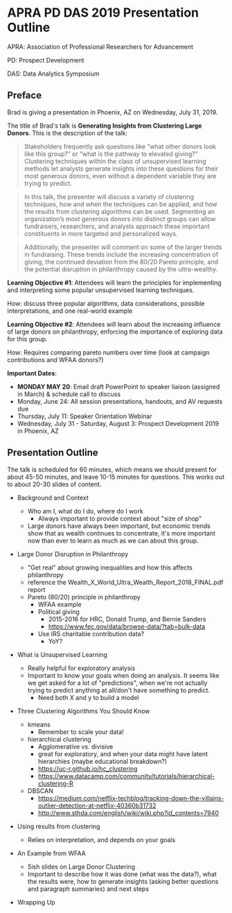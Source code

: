 # APRA PD DAS 2019 Presentation Outline

APRA: Association of Professional Researchers for Advancement 

PD: Prospect Development

DAS: Data Analytics Symposium

## Preface

Brad is giving a presentation in Phoenix, AZ on Wednesday, July 31, 2019.

The title of Brad's talk is __Generating Insights from Clustering Large Donors__. This is the description of the talk:

> Stakeholders frequently ask questions like “what other donors look like this group?” or “what is the pathway to elevated giving?” Clustering techniques within the class of unsupervised learning methods let analysts generate insights into these questions for their most generous donors, even without a dependent variable they are trying to predict. 

> In this talk, the presenter will discuss a variety of clustering techniques, how and when the techniques can be applied, and how the results from clustering algorithms can be used. Segmenting an organization’s most generous donors into distinct groups can allow fundraisers, researchers, and analysts approach these important constituents in more targeted and personalized ways.

> Additionally, the presenter will comment on some of the larger trends in fundraising. These trends include the increasing concentration of giving, the continued deviation from the 80/20 Pareto principle, and the potential disruption in philanthropy caused by the ultra-wealthy.

__Learning Objective #1__:  Attendees will learn the principles for implementing and interpreting some popular unsupervised learning techniques.

How: discuss three popular algorithms, data considerations, possible interpretations, and one real-world example

__Learning Objective #2__:  Attendees will learn about the increasing influence of large donors on philanthropy, enforcing the importance of exploring data for this group.

How: Requires comparing pareto numbers over time (look at campaign contributions and WFAA donors?)

__Important Dates__:

- __MONDAY MAY 20__: Email draft PowerPoint to speaker liaison (assigned in March) & schedule call to discuss
- Monday, June 24: All session presentations, handouts, and AV requests due 
- Thursday, July 11: Speaker Orientation Webinar
- Wednesday, July 31 - Saturday, August 3: Prospect Development 2019 in Phoenix, AZ


## Presentation Outline

The talk is scheduled for 60 minutes, which means we should present for about 45-50 minutes, and leave 10-15 minutes for questions. This works out to about 20-30 slides of content.

 - Background and Context
     + Who am I, what do I do, where do I work
         * Always important to provide context about "size of shop"
     + Large donors have always been important, but economic trends show that as wealth continues to concentrate, it's more important now than ever to learn as much as we can about this group.
  - Large Donor Disruption in Philanthropy
     + "Get real" about growing inequalities and how this affects philanthropy
     + reference the Wealth_X_World_Ultra_Wealth_Report_2018_FINAL.pdf report
     + Pareto (80/20) principle in philanthropy
         * WFAA example
         * Political giving
             - 2015-2016 for HRC, Donald Trump, and Bernie Sanders
             - https://www.fec.gov/data/browse-data/?tab=bulk-data
         * Use IRS charitable contribution data?
             - YoY?
- What is Unsupervised Learning
     + Really helpful for exploratory analysis
     + Important to know your goals when doing an analysis. It seems like we get asked for a lot of "predictions", when we're not actually trying to predict anything at all/don't have something to predict.
         * Need both X and y to build a model
 - Three Clustering Algorithms You Should Know
     + kmeans
         * Remember to scale your data!
     + hierarchical clustering
         * Agglomerative vs. divisive
         * great for exploratory, and when your data might have latent hierarchies (maybe educational breakdown?)
         * https://uc-r.github.io/hc_clustering
         * https://www.datacamp.com/community/tutorials/hierarchical-clustering-R
     + DBSCAN
         * https://medium.com/netflix-techblog/tracking-down-the-villains-outlier-detection-at-netflix-40360b31732
         * http://www.sthda.com/english/wiki/wiki.php?id_contents=7940
 - Using results from clustering
     + Relies on interpretation, and depends on your goals
 - An Example from WFAA
     + 5ish slides on Large Donor Clustering
     + Important to describe how it was done (what was the data?), what the results were, how to generate insights (asking better questions and paragraph summaries) and next steps

 - Wrapping Up


